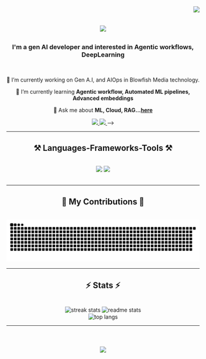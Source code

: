 <img align="right" src="https://visitor-badge.laobi.icu/badge?page_id=ap1197.ap1197" />

<h1 align="center">
    <img src="https://readme-typing-svg.herokuapp.com/?font=Righteous&size=35&center=true&vCenter=true&width=500&height=70&duration=4000&lines=Hi+There!+👋;+I'm+Ashutosh!;" />
</h1>

<h3 align="center">I'm a gen AI developer and interested in Agentic workflows, DeepLearning</h3>

<br/>

<div align="center">

🔭 I’m currently working on Gen A.I, and AIOps in Blowfish Media technology.

🌱 I’m currently learning **Agentic workflow, Automated ML pipelines, Advanced embeddings**

💬 Ask me about **ML, Cloud, RAG...[here](https://github.com/ap4ashutosh/ap4ashutosh/issues)**

 </div>

<div align="center"> 
  <a href="mailto:ap.ashutosh1197@gmail.com">
    <img src="https://img.shields.io/badge/Gmail-333333?style=for-the-badge&logo=gmail&logoColor=red" />
  </a>
  <a href="https://linkedin.com/in/ap4ashutosh" target="_blank">
    <img src="https://img.shields.io/badge/LinkedIn-0077B5?style=for-the-badge&logo=linkedin&logoColor=white" target="_blank" />
  </a>
  <!-- <a href="https://salesp07.github.io" target="_blank">
     <img src="https://img.shields.io/badge/Portfolio-FF5722?style=for-the-badge&logo=todoist&logoColor=white" target="_blank" /> <!-- sqlite, safari, google-chrome are other good icon options -->
  </a> -->
</div>

 <hr/>

<h2 align="center">⚒️ Languages-Frameworks-Tools ⚒️</h2>
<br/>
<div align="center">
    <img src="https://skillicons.dev/icons?i=anaconda,arch,aws,azure,bash,bitbucket,c,django,docker,dynamodb,elasticsearch,gcp,git,github,githubactions,gitlab,grafana,java,jenkins" />
    <img src="https://skillicons.dev/icons?i=kafka,kali,kubernetes,latex,linux,md,mongodb,nginx,opencv,openshift,postgres,powershell,prometheus,py,pytorch,r,sklearn,tensorflow,terraform,ubuntu,vim," /><br>
</div>

<br/>
<hr/>

<div align="center">
  <h2>🐍 My Contributions 🐍</h2>
  <br>
  <img alt="snake eating my contributions" src="https://raw.githubusercontent.com/ap1197/ap1197/output/github-contribution-grid-snake.svg" />

</div>

<hr/>

<h2 align="center">⚡ Stats ⚡</h2>
<br>
<div align=center>
  <img width=390 src="https://github-readme-streak-stats-salesp07.vercel.app/?user=ap4ashutosh&count_private=true&theme=react&border_radius=10" alt="streak stats"/>
  <img width=390 src="https://github-readme-stats-salesp07.vercel.app/api?username=ap4ashutosh&count_private=true&show_icons=true&theme=react&rank_icon=github&border_radius=10" alt="readme stats" />
  <br/>
  <img width=325 align="center" src="https://github-readme-stats-salesp07.vercel.app/api/top-langs/?username=ap4ashutosh&hide=HTML&langs_count=8&layout=compact&theme=react&border_radius=10&size_weight=0.5&count_weight=0.5&exclude_repo=github-readme-stats" alt="top langs" />
</div>

<hr/>

<br/>

<h3 align="center">
<img src="https://readme-typing-svg.herokuapp.com/?
font=Righteous&size=25&center=true&vCenter=true&width=500&height=78&duration=5000&lines=Thanks for visiting! Shoot+me+a+message on Linkedin! I'm always down+to collab+:)">
</h3>

<br/>
